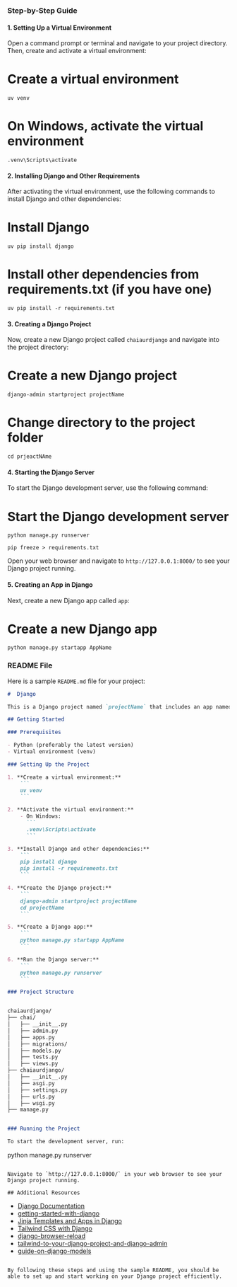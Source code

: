 

### Step-by-Step Guide

#### 1. Setting Up a Virtual Environment

Open a command prompt or terminal and navigate to your project directory. Then, create and activate a virtual environment:


# Create a virtual environment
```
uv venv
```

# On Windows, activate the virtual environment
```
.venv\Scripts\activate
```

#### 2. Installing Django and Other Requirements

After activating the virtual environment, use the following commands to install Django and other dependencies:


# Install Django
```
uv pip install django
```

# Install other dependencies from requirements.txt (if you have one)
```
uv pip install -r requirements.txt
```

#### 3. Creating a Django Project

Now, create a new Django project called `chaiaurdjango` and navigate into the project directory:


# Create a new Django project
```
django-admin startproject projectName
```

# Change directory to the project folder
```
cd prjeactNAme
```

#### 4. Starting the Django Server

To start the Django development server, use the following command:


# Start the Django development server
```
python manage.py runserver
```
```
pip freeze > requirements.txt
```

Open your web browser and navigate to `http://127.0.0.1:8000/` to see your Django project running.

#### 5. Creating an App in Django

Next, create a new Django app called `app`:


# Create a new Django app
```
python manage.py startapp AppName
```

### README File

Here is a sample `README.md` file for your project:

```markdown
#  Django

This is a Django project named `projectName` that includes an app named `AppName`.

## Getting Started

### Prerequisites

- Python (preferably the latest version)
- Virtual environment (venv)

### Setting Up the Project

1. **Create a virtual environment:**
    ```
    uv venv
    ```

2. **Activate the virtual environment:**
    - On Windows:
      ```
      .venv\Scripts\activate
      ```

3. **Install Django and other dependencies:**
    ```
    pip install django
    pip install -r requirements.txt
    ```

4. **Create the Django project:**
    ```
    django-admin startproject projectName
    cd projectName
    ```

5. **Create a Django app:**
    ```
    python manage.py startapp AppName
    ```

6. **Run the Django server:**
    ```
    python manage.py runserver
    ```

### Project Structure


chaiaurdjango/
├── chai/
│   ├── __init__.py
│   ├── admin.py
│   ├── apps.py
│   ├── migrations/
│   ├── models.py
│   ├── tests.py
│   ├── views.py
├── chaiaurdjango/
│   ├── __init__.py
│   ├── asgi.py
│   ├── settings.py
│   ├── urls.py
│   ├── wsgi.py
├── manage.py


### Running the Project

To start the development server, run:

```
python manage.py runserver
```

Navigate to `http://127.0.0.1:8000/` in your web browser to see your Django project running.

## Additional Resources
```
- [Django Documentation](https://docs.djangoproject.com/en/stable/)
- [getting-started-with-django](https://chaicode.com/blogs/getting-started-with-django)
- [Jinja Templates and Apps in Django](https://chaicode.com/blogs/jinja-templates-and-apps-in-django)
- [Tailwind CSS with Django](https://django-tailwind.readthedocs.io/en/latest/installation.html)
- [django-browser-reload](https://pypi.org/project/django-browser-reload/)
- [tailwind-to-your-django-project-and-django-admin](https://chaicode.com/blogs/how-to-add-tailwind-to-your-django-project-and-django-admin)
- [guide-on-django-models](https://chaicode.com/blogs/a-guide-on-django-models)
```

By following these steps and using the sample README, you should be able to set up and start working on your Django project efficiently.
